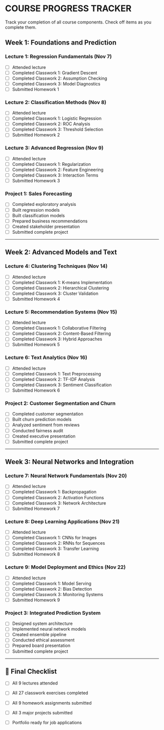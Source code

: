 # COURSE PROGRESS TRACKER

Track your completion of all course components. Check off items as you complete them.

## Week 1: Foundations and Prediction

### Lecture 1: Regression Fundamentals (Nov 7)
- [ ] Attended lecture
- [ ] Completed Classwork 1: Gradient Descent
- [ ] Completed Classwork 2: Assumption Checking  
- [ ] Completed Classwork 3: Model Diagnostics
- [ ] Submitted Homework 1

### Lecture 2: Classification Methods (Nov 8)
- [ ] Attended lecture
- [ ] Completed Classwork 1: Logistic Regression
- [ ] Completed Classwork 2: ROC Analysis
- [ ] Completed Classwork 3: Threshold Selection
- [ ] Submitted Homework 2

### Lecture 3: Advanced Regression (Nov 9)
- [ ] Attended lecture
- [ ] Completed Classwork 1: Regularization
- [ ] Completed Classwork 2: Feature Engineering
- [ ] Completed Classwork 3: Interaction Terms
- [ ] Submitted Homework 3

### Project 1: Sales Forecasting
- [ ] Completed exploratory analysis
- [ ] Built regression models
- [ ] Built classification models
- [ ] Prepared business recommendations
- [ ] Created stakeholder presentation
- [ ] Submitted complete project

---

## Week 2: Advanced Models and Text

### Lecture 4: Clustering Techniques (Nov 14)
- [ ] Attended lecture
- [ ] Completed Classwork 1: K-means Implementation
- [ ] Completed Classwork 2: Hierarchical Clustering
- [ ] Completed Classwork 3: Cluster Validation
- [ ] Submitted Homework 4

### Lecture 5: Recommendation Systems (Nov 15)
- [ ] Attended lecture
- [ ] Completed Classwork 1: Collaborative Filtering
- [ ] Completed Classwork 2: Content-Based Filtering
- [ ] Completed Classwork 3: Hybrid Approaches
- [ ] Submitted Homework 5

### Lecture 6: Text Analytics (Nov 16)
- [ ] Attended lecture
- [ ] Completed Classwork 1: Text Preprocessing
- [ ] Completed Classwork 2: TF-IDF Analysis
- [ ] Completed Classwork 3: Sentiment Classification
- [ ] Submitted Homework 6

### Project 2: Customer Segmentation and Churn
- [ ] Completed customer segmentation
- [ ] Built churn prediction models
- [ ] Analyzed sentiment from reviews
- [ ] Conducted fairness audit
- [ ] Created executive presentation
- [ ] Submitted complete project

---

## Week 3: Neural Networks and Integration

### Lecture 7: Neural Network Fundamentals (Nov 20)
- [ ] Attended lecture
- [ ] Completed Classwork 1: Backpropagation
- [ ] Completed Classwork 2: Activation Functions
- [ ] Completed Classwork 3: Network Architecture
- [ ] Submitted Homework 7

### Lecture 8: Deep Learning Applications (Nov 21)
- [ ] Attended lecture
- [ ] Completed Classwork 1: CNNs for Images
- [ ] Completed Classwork 2: RNNs for Sequences
- [ ] Completed Classwork 3: Transfer Learning
- [ ] Submitted Homework 8

### Lecture 9: Model Deployment and Ethics (Nov 22)
- [ ] Attended lecture
- [ ] Completed Classwork 1: Model Serving
- [ ] Completed Classwork 2: Bias Detection
- [ ] Completed Classwork 3: Monitoring Systems
- [ ] Submitted Homework 9

### Project 3: Integrated Prediction System
- [ ] Designed system architecture
- [ ] Implemented neural network models
- [ ] Created ensemble pipeline
- [ ] Conducted ethical assessment
- [ ] Prepared board presentation
- [ ] Submitted complete project

---

## 🎯 Final Checklist
- [ ] All 9 lectures attended
- [ ] All 27 classwork exercises completed
- [ ] All 9 homework assignments submitted
- [ ] All 3 major projects submitted
- [ ] Portfolio ready for job applications

